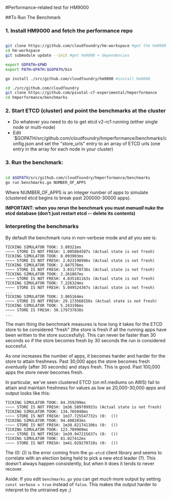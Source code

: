 #Performance-related test for HM9000

##To Run The Benchmark

### 1. Install HM9000 and fetch the performance repo

```bash

git clone https://github.com/cloudfoundry/hm-workspace #get the hm9000 go workspace
cd hm-workspace
git submodule update --init #get hm9000 + dependencies

export GOPATH=$PWD
export PATH=$PATH:$GOPATH/bin

go install ./src/github.com/cloudfoundry/hm9000 #install hm9000

cd ./src/github.com/cloudfoundry
git clone https://github.com/pivotal-cf-experimental/hmperformance
cd hmperformance/benchmarks

```

### 2. Start ETCD (cluster) and point the benchmarks at the cluster

- Do whatever you need to do to get etcd v2-rc1 running (either single node or multi-node)
- Edit `$GOPATH/src/github.com/cloudfoundry/hmperformance/benchmarks/config.json and set the "store_urls" entry to an array of ETCD urls (one entry in the array for each node in your cluster)

### 3. Run the benchmark:

```bash

cd $GOPATH/src/github.com/cloudfoundry/hmperformance/benchmarks
go run benchmarks.go NUMBER_OF_APPS

```

Where NUMBER_OF_APPS is an integer number of apps to simulate (clustered etcd begins to break past 200000-30000 apps).

**IMPORTANT: when you rerun the benchmark you must *manuall* nuke the etcd database (don't just restart etcd -- delete its contents)**

### Interpreting the benchmarks

By default the benchmark runs in non-verbose mode and all you see is:

```
TICKING SIMULATOR TOOK: 3.89321ms
~~~~ STORE IS NOT FRESH: 1.005864507s (Actual state is not fresh)
TICKING SIMULATOR TOOK: 8.093903ms
~~~~ STORE IS NOT FRESH: 2.023198996s (Actual state is not fresh)
TICKING SIMULATOR TOOK: 2.847576ms
~~~~ STORE IS NOT FRESH: 3.031770736s (Actual state is not fresh)
TICKING SIMULATOR TOOK: 2.261067ms
~~~~ STORE IS NOT FRESH: 4.035181163s (Actual state is not fresh)
TICKING SIMULATOR TOOK: 7.226324ms
~~~~ STORE IS NOT FRESH: 5.049524367s (Actual state is not fresh)
...
TICKING SIMULATOR TOOK: 3.865164ms
~~~~ STORE IS NOT FRESH: 29.173568156s (Actual state is not fresh)
TICKING SIMULATOR TOOK: 5.243196ms
~~~~ STORE IS FRESH: 30.179737838s
...
```

The main thing the benchmark measures is how long it takes for the ETCD store to be considered "fresh" (the store is fresh if all the running apps have been written to the store succesfully).  This can never be faster than 30 seconds so if the store becomes fresh by 30 seconds the run is considered succesful.

As one increases the number of apps, it becomes harder and harder for the store to attain freshness.  Past 30,000 apps the store becomes fresh *eventually* (after 30 seconds) and stays fresh.  This is good.  Past 100,000 apps the store never becomes fresh.

In particular, we've seen clustered ETCD (on m1.mediums on AWS) fail to attain and maintain freshness for values as low as 20,000-30,000 apps and output looks like this:

```
TICKING SIMULATOR TOOK: 84.359299ms
~~~~ STORE IS NOT FRESH: 1m36.589709933s (Actual state is not fresh)
TICKING SIMULATOR TOOK: 134.765048ms
~~~~ STORE IS NOT FRESH: 1m37.725547732s (0:  ())
TICKING SIMULATOR TOOK: 94.408203ms
~~~~ STORE IS NOT FRESH: 1m38.821741106s (0:  ())
TICKING SIMULATOR TOOK: 123.709909ms
~~~~ STORE IS NOT FRESH: 1m39.947215637s (0:  ())
TICKING SIMULATOR TOOK: 81.027412ms
~~~~ STORE IS NOT FRESH: 1m41.029270728s (0:  ())
```

The (0: ()) is the error coming from the `go-etcd` client library and seems to correlate with an election being held to pick a new etcd leader (?).  This doesn't always happen consistently, but when it does it tends to never recover.

Aside: If you edit `benchmarks.go` you can get *much* more output by setting `const verbose = true` instead of `false`.  This makes the output harder to interpret to the untrained eye ;)
